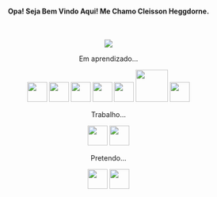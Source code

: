<h4 align="center">Opa! Seja Bem Vindo Aqui! Me Chamo Cleisson Heggdorne.</h4>
<p>&nbsp;</p>
<p align="center"><img src="https://media3.giphy.com/media/wvQIqJyNBOCjK/giphy.gif?cid=ecf05e472xnza9gnsucrckd1ysswy1skppuduan618uqwe9o&amp;rid=giphy.gif&amp;ct=g" /></p>
<p align="center">
  Em  aprendizado...
</p>
<p align="center"><img src="https://img.icons8.com/ios/344/php.png" width="40px" />
  <img src="https://img.icons8.com/ios/344/css.png" width="40px" />
  <img src="https://img.icons8.com/ios/344/html.png" width="40px" />
  <img src="https://img.icons8.com/ios/344/javascript-logo.png" width="40px" />
  <img src="https://www.pinpng.com/pngs/m/204-2047356_materialize-css-materialize-css-logo-png-transparent-png.png" width="40px" />
  <img src="https://colinstodd.com/images/posts/matcss-min.png" width="65px" />
  <img src="https://img.icons8.com/ios/344/mysql.png" width="40px" />

</p>

<p align="center">
  Trabalho...
</p>
<p align="center">
<img src="https://img.icons8.com/ios/344/sql.png" width="40px" />
 <img src="https://img.icons8.com/ios/344/postgreesql.png" width="40px" />

<p>
<p align="center">
  Pretendo...
</p>
<p align="center"><img src="https://img.icons8.com/external-bartama-outline-64-bartama-graphic/344/external-JAVA-file-formats-outline-bartama-outline-64-bartama-graphic.png" width="40px" /> 
<img src="https://cdn-icons-png.flaticon.com/512/1822/1822921.png" width="40px" /></p>

